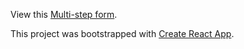 
View this [Multi-step form](https://caseygirlyn.github.io/multi_step_form/).

This project was bootstrapped with [Create React App](https://github.com/facebook/create-react-app).
